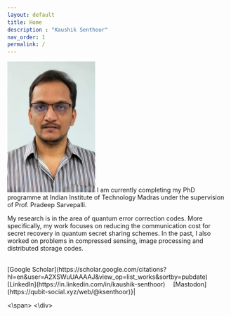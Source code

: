 ```yaml
---
layout: default
title: Home
description : "Kaushik Senthoor"
nav_order: 1
permalink: /
---
```


<div>
<img src="/my_pic.jpeg" alt="My picture" width="200"/>
<span style="">
I am currently completing my PhD programme at Indian Institute of Technology Madras under the supervision of Prof. Pradeep Sarvepalli.

My research is in the area of quantum error correction codes. More specifically, my work focuses on reducing the communication cost for secret recovery in quantum secret sharing schemes. In the past, I also worked on problems in compressed sensing, image processing and distributed storage codes.

<br>
[Google Scholar](https://scholar.google.com/citations?hl=en&user=A2XSWuUAAAAJ&view_op=list_works&sortby=pubdate)
&emsp;[LinkedIn](https://in.linkedin.com/in/kaushik-senthoor)
&emsp;[Mastodon](https://qubit-social.xyz/web/@ksenthoor)}|

<\span>
<\div>
